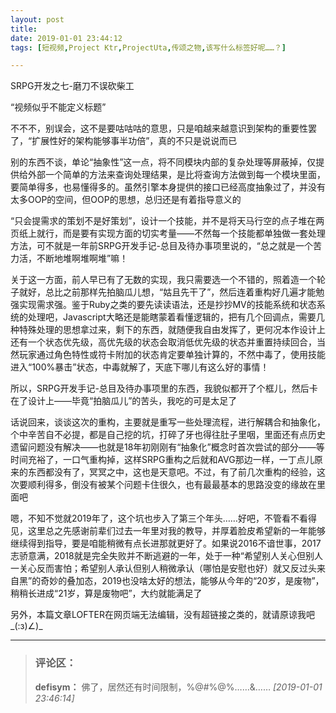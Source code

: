 ```yaml
---
layout: post
title: 
date: 2019-01-01 23:44:12
tags: [短视频,Project Ktr,ProjectUta,传颂之物,该写什么标签好呢……？]

---
```

SRPG开发之七-磨刀不误砍柴工

“视频似乎不能定义标题”

不不不，别误会，这不是要咕咕咕的意思，只是咱越来越意识到架构的重要性罢了，“扩展性好的架构能够事半功倍”，真的不只是说说而已

别的东西不谈，单论“抽象性”这一点，将不同模块内部的复杂处理等屏蔽掉，仅提供给外部一个简单的方法来查询处理结果，是比将查询方法做到每一个模块里面，要简单得多，也易懂得多的。虽然引擎本身提供的接口已经高度抽象过了，并没有太多OOP的空间，但OOP的思想，总归还是有着指导意义的

“只会提需求的策划不是好策划”，设计一个技能，并不是将天马行空的点子堆在两页纸上就行，而是要有实现方面的切实考量——不然每一个技能都单独做一套处理方法，可不就是一年前SRPG开发手记-总目及待办事项里说的，“总之就是一个苦力活，不断地堆啊堆啊堆”嘛！

关于这一方面，前人早已有了无数的实现，我只需要选一个不错的，照着造一个轮子就好，总比之前那样先拍脑瓜儿想，“姑且先干了”，然后连着重构好几遍才能勉强实现需求强。鉴于Ruby之类的要先读读语法，还是抄抄MV的技能系统和状态系统的处理吧，Javascript大略还是能瞎蒙着看懂逻辑的，把有几个回调点，需要几种特殊处理的思想拿过来，剩下的东西，就随便我自由发挥了，更何况本作设计上还有一个状态优先级，高优先级的状态会取消低优先级的状态并重置持续回合，当然玩家通过角色特性或符卡附加的状态肯定要单独计算的，不然中毒了，使用技能进入“100%暴击”状态，中毒就解了，天底下哪儿有这么好的事情！

所以，SRPG开发手记-总目及待办事项里的东西，我貌似都开了个框儿，然后卡在了设计上——毕竟“拍脑瓜儿”的苦头，我吃的可是太足了

话说回来，谈谈这次的重构，主要就是重写一些处理流程，进行解耦合和抽象化，个中辛苦自不必提，都是自己挖的坑，打碎了牙也得往肚子里咽，里面还有点历史遗留问题没有解决——也就是18年初刚刚有“抽象化”概念时首次尝试的部分——等时间充裕了，一口气重构掉，这样SRPG重构之后就和AVG那边一样，一丁点儿原来的东西都没有了，冥冥之中，这也是天意吧。不过，有了前几次重构的经验，这次要顺利得多，倒没有被某个问题卡住很久，也有最最基本的思路没变的缘故在里面吧

嗯，不知不觉就2019年了，这个坑也步入了第三个年头……好吧，不管看不看得见，这里总之先感谢前辈们过去一年里对我的教导，并厚着脸皮希望新的一年能够继续得到指导，要是咱能稍微有点长进那就更好了。如果说2016不谙世事，2017志骄意满，2018就是完全失败并不断逃避的一年，处于一种“希望别人关心但别人一关心反而害怕；希望别人承认但别人稍微承认（哪怕是安慰也好）就又反过头来自黑”的奇妙的叠加态，2019也没啥太好的想法，能够从今年的“20岁，是废物”，稍稍长进成“21岁，算是废物吧”，大约就能满足了

另外，本篇文章LOFTER在网页端无法编辑，没有超链接之类的，就请原谅我吧_(:з)∠)_

---
> ### 评论区：
>**defisym：** 佛了，居然还有时间限制，%@#%@%……&amp;……  *[2019-01-01 23:46:14]*
>
>